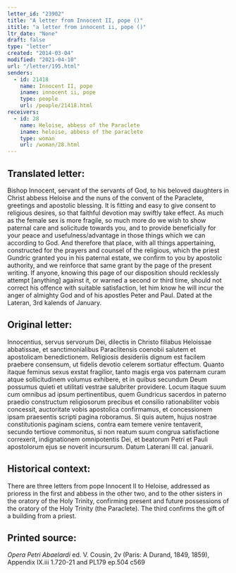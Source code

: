 ```yaml
---
letter_id: "23902"
title: "A letter from Innocent II, pope ()"
ititle: "a letter from innocent ii, pope ()"
ltr_date: "None"
draft: false
type: "letter"
created: "2014-03-04"
modified: "2021-04-10"
url: "/letter/195.html"
senders:
  - id: 21418
    name: Innocent II, pope
    iname: innocent ii, pope
    type: people
    url: /people/21418.html
receivers:
  - id: 28
    name: Heloise, abbess of the Paraclete
    iname: heloise, abbess of the paraclete
    type: woman
    url: /woman/28.html
---
```

<h2> Translated letter:</h2>Bishop Innocent, servant of the servants of God, to his beloved daughters in Christ abbess Heloise and the nuns of the convent of the Paraclete, greetings and apostolic blessing.
It is fitting and easy to give consent to religious desires, so that faithful devotion may swiftly take effect.  As much as the female sex is more fragile, so much more do we wish to show paternal care and solicitude towards you, and to provide beneficially for your peace and usefulness/advantage in those things which we can according to God.  And therefore that place, with all things appertaining, constructed for the prayers and counsel of the religious, which the priest Gundric granted you in his paternal estate, we confirm to you by apostolic authority, and we reinforce that same grant by the page of the present writing.  If anyone, knowing this page of our disposition should recklessly attempt [anything] against it, or warned a second or third time, should not correct his offence with suitable satisfaction, let him know he will incur the anger of almighty God and of his apostles Peter and Paul.
Dated at the Lateran, 3rd kalends of January.
<h2 class="mt-4"> Original letter:</h2>Innocentius, servus servorum Dei, dilectis in Christo filiabus Heloissae abbatissae, et sanctimonialibus Paraclitensis coenobii salutem et apostolicam benedictionem. Religiosis desideriis dignum est facilem praebere consensum, ut fidelis devotio celerem sortiatur effectum. Quanto itaque feminus sexus exstat fragilior, tanto magis erga vos paternam curam atque sollicitudinem volumus exhibere, et in quibus secundum Deum possumus quieti et utilitati vestrae salubriter providere. Locum itaque suum cum omnibus ad ipsum pertinentibus, quem Gundricus sacerdos in paterno praedio constructum religiosorum precibus et consilio rationabiliter vobis concessit, auctoritate vobis apostolica confirmamus, et concessionem ipsam praesentis scripti pagina roboramus. Si quis autem, hujus nostrae constitutionis paginam sciens, contra eam temere venire tentaverit, secundo tertiove commonitus, si non reatum suum congrua satisfactione correxerit, indignationem omnipotentis Dei, et beatorum Petri et Pauli apostolorum ejus se noverit incursurum. Datum Laterani III cal. januarii.
<h2 class="mt-4"> Historical context:</h2>There are three letters from pope Innocent II to Heloise, addressed as prioress in the first and abbess in the other two, and to the other sisters in the oratory of the Holy Trinity, confirming present and future possessions of the oratory of the Holy Trinity (the Paraclete).  The third confirms the gift of a building from a priest.
<h2 class="mt-4"> Printed source:</h2><p><em>Opera Petri Abaelardi</em> ed. V. Cousin, 2v (Paris: A Durand, 1849, 1859), Appendix IX.iii 1.720-21 and PL179 ep.504 c569</p>